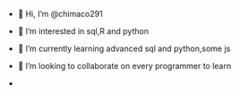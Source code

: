 - 👋 Hi, I’m @chimaco291
- 👀 I’m interested in sql,R and python

- 🌱 I’m currently learning advanced sql and python,some js 
- 💞️ I’m looking to collaborate on every programmer to learn 
- 

<!---
chimaco291/chimaco291 is a ✨ special ✨ repository because its `README.md` (this file) appears on your GitHub profile.
You can click the Preview link to take a look at your changes.
--->
